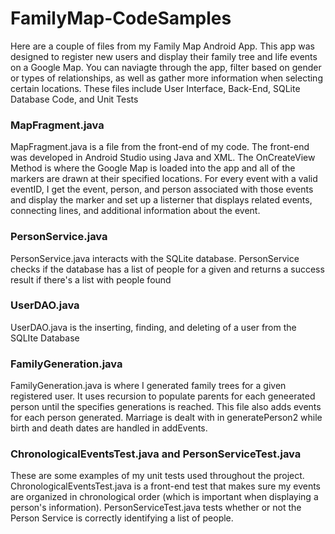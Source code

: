 # FamilyMap-CodeSamples
Here are a couple of files from my Family Map Android App. This app was designed to register new users and display their family tree and life events on a Google Map. You can naviagte through the app, filter based on gender or types of relationships, as well as gather more information when selecting certain locations. These files include User Interface, Back-End, SQLite Database Code, and Unit Tests 

### MapFragment.java

MapFragment.java is a file from the front-end of my code. The front-end was developed in Android Studio using Java and XML. The OnCreateView Method is where the Google Map is loaded into the app and all of the markers are drawn at their specified locations. For every event with a valid eventID, I get the event, person, and person associated with those events and display the marker and set up a listerner that displays related events, connecting lines, and additional information about the event.

### PersonService.java

PersonService.java interacts with the SQLite database. PersonService checks if the database has a list of people for a given and returns a success result if there's a list with people found

### UserDAO.java

UserDAO.java is the inserting, finding, and deleting of a user from the SQLIte Database

### FamilyGeneration.java

FamilyGeneration.java is where I generated family trees for a given registered user. It uses recursion to populate parents for each geneerated person until the specifies generations is reached. This file also adds events for each person generated. Marriage is dealt with in generatePerson2 while birth and death dates are handled in addEvents.

### ChronologicalEventsTest.java and PersonServiceTest.java

These are some examples of my unit tests used throughout the project. ChronologicalEventsTest.java is a front-end test that makes sure my events are organized in chronological order (which is important when displaying a person's information). PersonServiceTest.java tests whether or not the Person Service is correctly identifying a list of people. 
